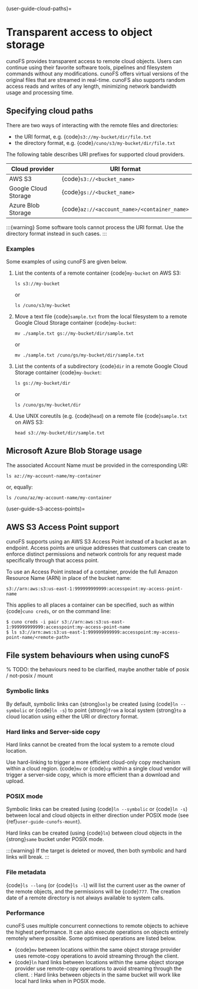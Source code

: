 (user-guide-cloud-paths)=

# Transparent access to object storage

cunoFS provides transparent access to remote cloud objects.
Users can continue using their favorite software tools, pipelines and filesystem commands without any modifications.
cunoFS offers virtual versions of the original files that are streamed in real-time.
cunoFS also supports random access reads and writes of any length, minimizing network bandwidth usage and processing time.

## Specifying cloud paths

There are two ways of interacting with the remote files and directories:

- the URI format, e.g. {code}`s3://my-bucket/dir/file.txt`
- the directory format, e.g. {code}`/cuno/s3/my-bucket/dir/file.txt`

The following table describes URI prefixes for supported cloud providers.

| Cloud provider       | URI format                                   |
| -------------------- | -------------------------------------------- |
| AWS S3               | {code}`s3://<bucket_name>`                   |
| Google Cloud Storage | {code}`gs://<bucket_name>`                   |
| Azure Blob Storage   | {code}`az://<account_name>/<container_name>` |

:::{warning}
Some software tools cannot process the URI format.
Use the directory format instead in such cases.
:::

### Examples

Some examples of using cunoFS are given below.

1. List the contents of a remote container {code}`my-bucket` on AWS S3:

   ```console
   ls s3://my-bucket
   ```

   or

   ```console
   ls /cuno/s3/my-bucket
   ```

2. Move a text file {code}`sample.txt` from the local filesystem to a remote Google Cloud Storage container {code}`my-bucket`:

   ```console
   mv ./sample.txt gs://my-bucket/dir/sample.txt
   ```

   or

   ```console
   mv ./sample.txt /cuno/gs/my-bucket/dir/sample.txt
   ```

3. List the contents of a subdirectory {code}`dir` in a remote Google Cloud Storage container {code}`my-bucket`:

   ```console
   ls gs://my-bucket/dir
   ```

   or

   ```console
   ls /cuno/gs/my-bucket/dir
   ```

4. Use UNIX coreutils (e.g. {code}`head`) on a remote file {code}`sample.txt` on AWS S3:

   ```console
   head s3://my-bucket/dir/sample.txt
   ```

## Microsoft Azure Blob Storage usage

The associated Account Name must be provided in the corresponding URI:

```console
ls az://my-account-name/my-container
```

or, equally:

```console
ls /cuno/az/my-account-name/my-container
```

(user-guide-s3-access-points)=

## AWS S3 Access Point support

cunoFS supports using an AWS S3 Access Point instead of a bucket as an endpoint. Access points are unique addresses that customers can create to enforce distinct permissions and network controls for any request made specifically through that access point.

To use an Access Point instead of a container, provide the full Amazon Resource Name (ARN) in place of the bucket name:

```
s3://arn:aws:s3:us-east-1:999999999999:accesspoint:my-access-point-name
```

This applies to all places a container can be specified, such as within {code}`cuno creds`, or on the command line:

```console
$ cuno creds -i pair s3://arn:aws:s3:us-east-1:999999999999:accesspoint:my-access-point-name
$ ls s3://arn:aws:s3:us-east-1:999999999999:accesspoint:my-access-point-name/<remote-path>
```

## File system behaviours when using cunoFS

% TODO: the behaviours need to be clarified, maybe another table of posix / not-posix / mount

### Symbolic links

By default, symbolic links can {strong}`only` be created (using {code}`ln --symbolic` or {code}`ln -s`) to point {strong}`from` a local system {strong}`to` a cloud location using either the URI or directory format.

### Hard links and Server-side copy

Hard links cannot be created from the local system to a remote cloud location.

Use hard-linking to trigger a more efficient cloud-only copy mechanism within a cloud region.
{code}`mv` or {code}`cp` within a single cloud vendor will trigger a server-side copy, which is more efficient than a download and upload.

### POSIX mode

Symbolic links can be created (using {code}`ln --symbolic` or {code}`ln -s`) between local and cloud objects in either direction under POSIX mode (see {ref}`user-guide-cunofs-mount`).

Hard links can be created (using {code}`ln`) between cloud objects in the {strong}`same` bucket under POSIX mode.

:::{warning}
If the target is deleted or moved, then both symbolic and hard links will break.
:::

### File metadata

{code}`ls --long` (or {code}`ls -l`) will list the current user as the owner of the remote objects, and the permissions will be {code}`777`.
The creation date of a remote directory is not always available to system calls.

### Performance

cunoFS uses multiple concurrent connections to remote objects to achieve the highest performance.
It can also execute operations on objects entirely remotely where possible.
Some optimised operations are listed below.

- {code}`mv` between locations within the same object storage provider uses remote-copy operations to avoid streaming through the client.
- {code}`ln` hard links between locations within the same object storage provider use remote-copy operations to avoid streaming through the client.
  : Hard links between objects in the same bucket will work like local hard links when in POSIX mode.
